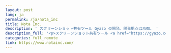 ```yaml
---
layout: post
lang: ja
permalink: /ja/nota_inc
title: Nota Inc.
description: ' スクリーンショット共有ツール Gyazo の開発。開発拠点は京都。 '
description_full: '<p>スクリーンショット共有ツール <a href="https://gyazo.com/">Gyazo</a> の開発。開発拠点は京都。</p>'
categories: full_remote
link: https://www.notainc.com/
---
```

